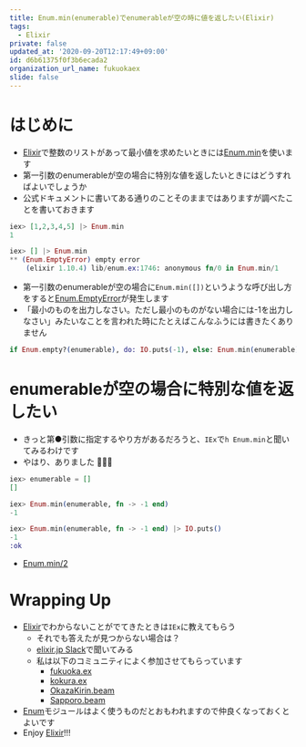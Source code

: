 ```yaml
---
title: Enum.min(enumerable)でenumerableが空の時に値を返したい(Elixir)
tags:
  - Elixir
private: false
updated_at: '2020-09-20T12:17:49+09:00'
id: d6b61375f0f3b6ecada2
organization_url_name: fukuokaex
slide: false
---
```

# はじめに
- [Elixir](https://elixir-lang.org/)で整数のリストがあって最小値を求めたいときには[Enum.min](https://hexdocs.pm/elixir/Enum.html#min/3)を使います
- 第一引数のenumerableが空の場合に特別な値を返したいときにはどうすればよいでしょうか
- 公式ドキュメントに書いてある通りのことそのままではありますが調べたことを書いておきます

```elixir
iex> [1,2,3,4,5] |> Enum.min
1

iex> [] |> Enum.min
** (Enum.EmptyError) empty error
    (elixir 1.10.4) lib/enum.ex:1746: anonymous fn/0 in Enum.min/1
```

- 第一引数のenumerableが空の場合に`Enum.min([])`というような呼び出し方をすると[Enum.EmptyError](https://hexdocs.pm/elixir/Enum.EmptyError.html#content)が発生します
- 「最小のものを出力しなさい。ただし最小のものがない場合には-1を出力しなさい」みたいなことを言われた時にたとえばこんなふうには書きたくありません

```elixir
if Enum.empty?(enumerable), do: IO.puts(-1), else: Enum.min(enumerable) |> IO.puts()
```

# enumerableが空の場合に特別な値を返したい

- きっと第●引数に指定するやり方があるだろうと、`IEx`で`h Enum.min`と聞いてみるわけです
- やはり、ありました :tada::tada::tada: 

```elixir
iex> enumerable = []
[]

iex> Enum.min(enumerable, fn -> -1 end)
-1

iex> Enum.min(enumerable, fn -> -1 end) |> IO.puts()
-1
:ok
```

- [Enum.min/2](https://github.com/elixir-lang/elixir/blob/v1.10.4/lib/elixir/lib/enum.ex#L1696-L1698)

# Wrapping Up
- [Elixir](https://elixir-lang.org/)でわからないことがでてきたときは`IEx`に教えてもらう
    - それでも答えたが見つからない場合は？
    - [elixir.jp Slack](https://elixirjp.slack.com/join/shared_invite/enQtODE0NjM3NTIyNTMzLTU5NmViZDE4N2Q3MGUyMmI5YTdlNmQ2ZDI4ZDgxZGZiYTVlYmJjOTMzYzk2NGUyMjBhMTBiNDdjYTg3ZjhmYWI)で聞いてみる
    - 私は以下のコミュニティによく参加させてもらっています
        - [fukuoka.ex](https://fukuokaex.connpass.com/)
        - [kokura.ex](https://fukuokaex.connpass.com/)
        - [OkazaKirin.beam](https://okazakirin-beam.connpass.com/)
        - [Sapporo.beam](https://sapporo-beam.connpass.com/)
- [Enum](https://hexdocs.pm/elixir/Enum.html#content)モジュールはよく使うものだとおもわれますので仲良くなっておくとよいです
- Enjoy [Elixir](https://elixir-lang.org/)!!!



